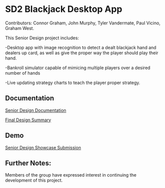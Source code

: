 
# SD2 Blackjack Desktop App
Contributors: 
Connor Graham, 
John Murphy,
Tyler Vandermate,
Paul Vicino,
Graham West.

This Senior Design project includes: 

-Desktop app with image recognition to detect a dealt blackjack hand and dealers up card, as well as give the proper way the player should play their hand. 

-Bankroll simulator capable of mimicing multiple players over a desired number of hands  

-Live updating strategy charts to teach the player proper strategy.  

## Documentation

[Senior Design Documentation](https://docs.google.com/document/d/1rbTC25Z58a6X_t5FrjH8RSqhWWyNp3qB5lY-yE47ZaA/edit?usp=sharing)

[Final Design Summary](https://docs.google.com/document/d/1mx66fMGQUwfp6tiDcYSqucPLx9_OevtVGZ7Kb_W0rzQ/edit#heading=h.hf5f44985r4v)
## Demo
[Senior Design Showcase Submission](https://www.youtube.com/watch?v=X0djdZgrOTM&ab_channel=PaulVicino)
## Further Notes:
Members of the group have expressed interest in continuing the development of this project.   
